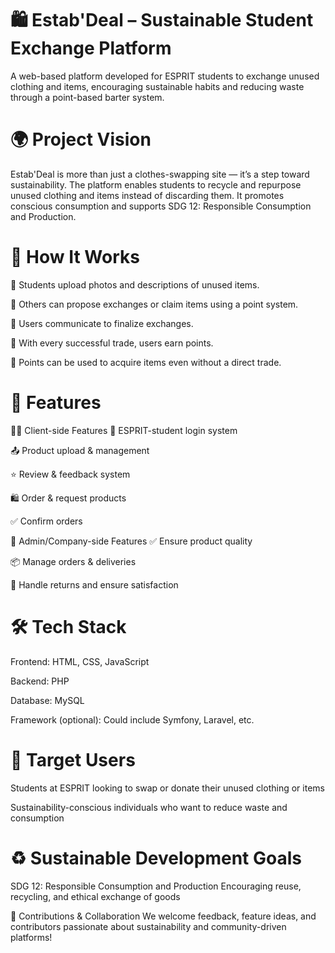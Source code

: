 # 🛍️ Estab'Deal – Sustainable Student Exchange Platform
A web-based platform developed for ESPRIT students to exchange unused clothing and items, encouraging sustainable habits and reducing waste through a point-based barter system.

# 🌍 Project Vision
Estab'Deal is more than just a clothes-swapping site — it’s a step toward sustainability. The platform enables students to recycle and repurpose unused clothing and items instead of discarding them. It promotes conscious consumption and supports SDG 12: Responsible Consumption and Production.

# 🧩 How It Works
👕 Students upload photos and descriptions of unused items.

🔄 Others can propose exchanges or claim items using a point system.

💬 Users communicate to finalize exchanges.

🎯 With every successful trade, users earn points.

🛒 Points can be used to acquire items even without a direct trade.

# 🧠 Features
🧑‍💼 Client-side Features
🛂 ESPRIT-student login system

📤 Product upload & management

⭐ Review & feedback system

🛍️ Order & request products

✅ Confirm orders

🏢 Admin/Company-side Features
✅ Ensure product quality

📦 Manage orders & deliveries

🔁 Handle returns and ensure satisfaction

# 🛠️ Tech Stack
Frontend: HTML, CSS, JavaScript

Backend: PHP

Database: MySQL

Framework (optional): Could include Symfony, Laravel, etc.

# 🧭 Target Users
Students at ESPRIT looking to swap or donate their unused clothing or items

Sustainability-conscious individuals who want to reduce waste and consumption

# ♻️ Sustainable Development Goals
SDG 12: Responsible Consumption and Production
Encouraging reuse, recycling, and ethical exchange of goods

🤝 Contributions & Collaboration
We welcome feedback, feature ideas, and contributors passionate about sustainability and community-driven platforms!
